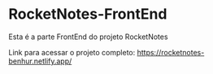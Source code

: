 # RocketNotes-FrontEnd

Esta é a parte FrontEnd do projeto RocketNotes

Link para acessar o projeto completo: https://rocketnotes-benhur.netlify.app/
